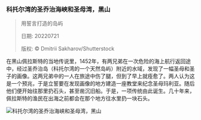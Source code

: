 ### 科托尔湾的圣乔治海峡和圣母湾，黑山
> 用誓言打造的岛屿> > 日期: 20220721> > 版权: © Dmitrii Sakharov/Shutterstock
 在黑山佩拉斯特的当地传说里，1452年，有两兄弟在一次危险的海上航行返回途中，经过圣乔治岛（科托尔湾的一个天然岛屿）附近的水域，发现了一幅圣母和圣子的画像。这两兄弟中的一人在旅途中伤了腿，但到了早上就痊愈了。两人认为这是一个预兆，于是立誓要在发现画像的地方建造一座教堂来纪念圣母玛利亚。随后他们便开始往那里扔石头，甚至凿沉旧船。于是，一项传统由此诞生。几十年来，佩拉斯特的渔民在出海之前都会在那个地方往水里扔一块石头。
![科托尔湾的圣乔治海峡和圣母湾，黑山](https://s.cn.bing.net/th?id=OHR.SGIMontenegro_ZH-CN4155831603_1920x1080.jpg&rf=LaDigue_1920x1080.jpg)